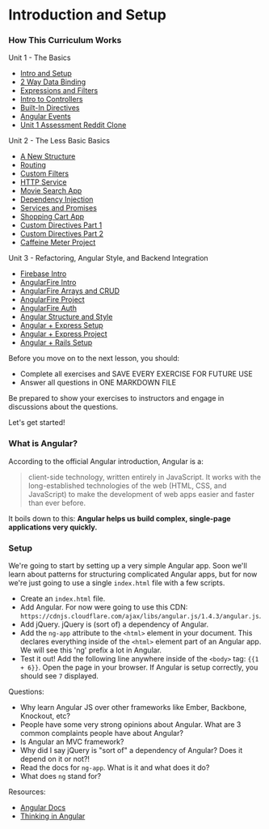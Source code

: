 # Introduction and Setup

### How This Curriculum Works

Unit 1 - The Basics

 * [Intro and Setup](/Unit-1/01-intro-and-setup.md)
 * [2 Way Data Binding](/Unit-1/02-data-binding.md)
 * [Expressions and Filters](/Unit-1/03-expressions-and-filters.md)
 * [Intro to Controllers](/Unit-1/04-intro-to-controllers.md)
 * [Built-In Directives](/Unit-1/05-built-in-directives.md)
 * [Angular Events](/Unit-1/06-intro-to-events.md)
 * [Unit 1 Assessment Reddit Clone](/Unit-1/07-reddit-clone.md)

Unit 2 - The Less Basic Basics

 * [A New Structure](/Unit-2/01-a-new-structure.md)
 * [Routing](/Unit-2/02-routing.md)
 * [Custom Filters](/Unit-2/03-custom-filters.md)
 * [HTTP Service](/Unit-2/04-http-service.md)
 * [Movie Search App](/Unit-2/05-movie-search.app.md)
 * [Dependency Injection](/Unit-2/06-dependency-injection.md)
 * [Services and Promises](/Unit-2/07-services-and-promises.md)
 * [Shopping Cart App](/Unit-2/08-shopping-cart-app.md)
 * [Custom Directives Part 1](/Unit-2/09-custom-directives-part1.md)
 * [Custom Directives Part 2](/Unit-2/10-custom-directives-part2.md)
 * [Caffeine Meter Project](/Unit-2/11-caffeine-meter-custom-directive.md)

Unit 3 - Refactoring, Angular Style, and Backend Integration

 * [Firebase Intro](/Unit-3/01-firebase-intro.md)
 * [AngularFire Intro](/Unit-3/02-angularfire-intro.md)
 * [AngularFire Arrays and CRUD](/Unit-3/03-angularfire-arrays-and-crud.md)
 * [AngularFire Project](/Unit-3/04-angularfire-project.md)
 * [AngularFire Auth](/Unit-3/05-angularfire-auth.md)
 * [Angular Structure and Style](/Unit-3/06-structuring-angular-apps.md)
 * [Angular + Express Setup](/Unit-3/07-angular-with-express-setup.md)
 * [Angular + Express Project](/Unit-3/08-angular-with-express-project.md)
 * [Angular + Rails Setup](/Unit-3/09-angular-with-rails-setup.md)


Before you move on to the next lesson, you should:

* Complete all exercises and SAVE EVERY EXERCISE FOR FUTURE USE
* Answer all questions in ONE MARKDOWN FILE

Be prepared to show your exercises to instructors and engage in discussions about the questions.

Let's get started!

### What is Angular?

According to the official Angular introduction, Angular is a:

> client-side technology, written entirely in JavaScript. It works with the long-established technologies of the web (HTML, CSS, and JavaScript) to make the development of web apps easier and faster than ever before.

It boils down to this: **Angular helps us build complex, single-page applications very quickly.**

### Setup

We're going to start by setting up a very simple Angular app. Soon we'll learn about patterns for structuring complicated Angular apps, but for now we're just going to use a single `index.html` file with a few scripts.

* Create an `index.html` file.
* Add Angular.  For now were going to use this CDN: `https://cdnjs.cloudflare.com/ajax/libs/angular.js/1.4.3/angular.js`.
* Add jQuery.  jQuery is (sort of) a dependency of Angular.
* Add the `ng-app` attribute to the `<html>` element in your document.  This declares everything inside of the `<html>` element part of an Angular app. We will see this 'ng' prefix a lot in Angular.
* Test it out!  Add the following line anywhere inside of the `<body>` tag: `{{1 + 6}}`.  Open the page in your browser.  If Angular is setup correctly, you should see `7` displayed.

Questions:

* Why learn Angular JS over other frameworks like Ember, Backbone, Knockout, etc?
* People have some very strong opinions about Angular.  What are 3 common complaints people have about Angular?
* Is Angular an MVC framework?
* Why did I say jQuery is "sort of" a dependency of Angular? Does it depend on it or not?!
* Read the docs for `ng-app`. What is it and what does it do?
* What does `ng` stand for?

Resources:

* [Angular Docs](https://docs.angularjs.org/api)
* [Thinking in Angular](http://stackoverflow.com/questions/14994391/thinking-in-angularjs-if-i-have-a-jquery-background/15012542#15012542)
